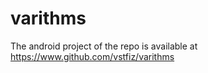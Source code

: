 # varithms



The android project of the repo is available at https://www.github.com/vstfiz/varithms
